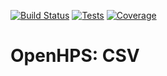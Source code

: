 [![Build Status](https://ci.mvdw-software.com/job/openhps-motion/badge/icon)](https://ci.mvdw-software.com/job/openhps-motion/)
[![Tests](https://img.shields.io/jenkins/tests/https/ci.mvdw-software.com/job/openhps-motion?compact_message)](https://ci.mvdw-software.com/job/openhps-core/lastCompletedBuild/testReport/)
[![Coverage](https://img.shields.io/jenkins/coverage/cobertura/https/ci.mvdw-software.com/job/openhps-motion)](https://ci.mvdw-software.com/view/OpenHPS/job/openhps-motion/cobertura/)
# OpenHPS: CSV
